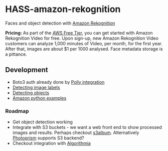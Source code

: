 # HASS-amazon-rekognition
Faces and object detection with [Amazon Rekognition](https://aws.amazon.com/rekognition/)

**Pricing:** As part of the [AWS Free Tier](https://aws.amazon.com/rekognition/pricing/), you can get started with Amazon Rekognition Video for free. Upon sign-up, new Amazon Rekognition Video customers can analyze 1,000 minutes of Video, per month, for the first year. After that, images are about $1 per 1000 analysed. Face metadata storage is a pittance.

## Development
* Boto3 auth already done by [Polly integration](https://github.com/home-assistant/home-assistant/blob/master/homeassistant/components/tts/amazon_polly.py)
* [Detecting image labels](https://docs.aws.amazon.com/rekognition/latest/dg/labels-detect-labels-image.html)
* [Detecting objects](https://docs.aws.amazon.com/rekognition/latest/dg/images-s3.html)
* [Amazon python examples](https://github.com/awsdocs/amazon-rekognition-developer-guide/tree/master/code_examples/python_examples/image)

### Roadmap
* Get object detection working
* Integrate with S3 buckets - we want a web front end to show processed images and results. Perhaps checkout [s3album](https://github.com/toehio/s3album). Alternatively [Photoprism](https://github.com/photoprism/photoprism/wiki) supports S3 backend?
* Checkout integration with [Algorithmia](https://blog.algorithmia.com/amazon-s3-image-processing-pipeline-python/)
